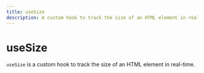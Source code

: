 ```yaml
---
title: useSize
description: A custom hook to track the size of an HTML element in real-time.
---
```


# useSize
`useSize` is a custom hook to track the size of an HTML element in real-time.
